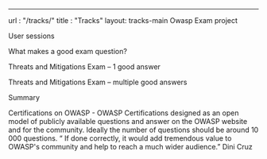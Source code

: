 ---
url   : "/tracks/"
title : "Tracks"
layout: tracks-main
Owasp Exam project 

User sessions

What makes a good exam question?

Threats and Mitigations Exam – 1 good answer

Threats and Mitigations Exam – multiple good answers

Summary

Certifications on OWASP - OWASP Certifications designed as an open model of publicly available questions and answer on the OWASP website and for the community. 
Ideally the number of questions should be around 10 000 questions. “ If done correctly, it would add tremendous value to OWASP's community and help to reach a much wider audience.” Dini Cruz
